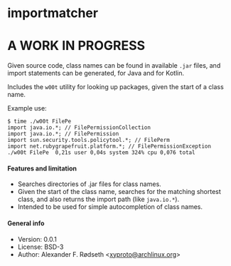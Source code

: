 # importmatcher

# A WORK IN PROGRESS

Given source code, class names can be found in available `.jar` files, and import statements can be generated, for Java and for Kotlin.

Includes the `w00t` utility for looking up packages, given the start of a class name.

Example use:

```
$ time ./w00t FilePe
import java.io.*; // FilePermissionCollection
import java.io.*; // FilePermission
import sun.security.tools.policytool.*; // FilePerm
import net.rubygrapefruit.platform.*; // FilePermissionException
./w00t FilePe  0,21s user 0,04s system 324% cpu 0,076 total
```

#### Features and limitation

* Searches directories of .jar files for class names.
* Given the start of the class name, searches for the matching shortest class, and also returns the import path (like `java.io.*`).
* Intended to be used for simple autocompletion of class names.

#### General info

* Version: 0.0.1
* License: BSD-3
* Author: Alexander F. Rødseth &lt;xyproto@archlinux.org&gt;
